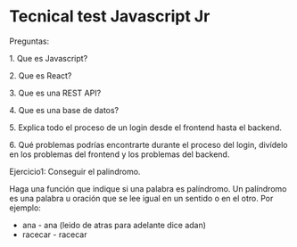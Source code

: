 <h1>Tecnical test Javascript Jr</h1>

<p>Preguntas:
<p>1. Que es Javascript?
<p>2. Que es React?
<p>3. Que es una REST API?
<p>4. Que es una base de datos?
<p>5. Explica todo el proceso de un login desde el frontend hasta el backend.
<p>6. Qué problemas podrías encontrarte durante el proceso del login, divídelo en los problemas del frontend y los problemas del backend.



<p> Ejercicio1: Conseguir el palindromo.
<p> Haga una función que indique si una palabra es palíndromo. Un palíndromo es una palabra u oración que se lee igual en un sentido o en el otro. Por ejemplo:
<ul>
<li> ana - ana (leido de atras para adelante dice adan)
<li>racecar - racecar
<ul>

